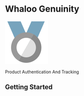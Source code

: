 # Whaloo Genuinity

![](assets/icons/logo.png)

Product Authentication And Tracking  

## Getting Started
